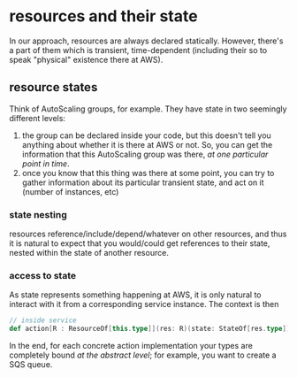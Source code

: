 
# resources and their state

In our approach, resources are always declared statically. However, there's a part of them which is transient, time-dependent (including their so to speak "physical" existence there at AWS). 

## resource states

Think of AutoScaling groups, for example. They have state in two seemingly different levels:

1. the group can be declared inside your code, but this doesn't tell you anything about whether it is there at AWS or not. So, you can get the information that this AutoScaling group was there, _at one particular point in time_.
2. once you know that this thing was there at some point, you can try to gather information about its particular transient state, and act on it (number of instances, etc)

### state nesting

resources reference/include/depend/whatever on other resources, and thus it is natural to expect that you would/could get references to their state, nested within the state of another resource.

### access to state

As state represents something happening at AWS, it is only natural to interact with it from a corresponding service instance. The context is then 

``` scala
// inside service
def action[R : ResourceOf[this.type]](res: R)(state: StateOf[res.type]): Wrapper[StateOf[res.type]]
```

In the end, for each concrete action implementation your types are completely bound _at the abstract level_; for example, you want to create a SQS queue.